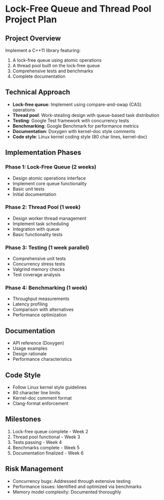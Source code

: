 # Lock-Free Queue and Thread Pool Project Plan

## Project Overview
Implement a C++11 library featuring:
1. A lock-free queue using atomic operations
2. A thread pool built on the lock-free queue
3. Comprehensive tests and benchmarks
4. Complete documentation

## Technical Approach
- **Lock-free queue**: Implement using compare-and-swap (CAS) operations
- **Thread pool**: Work-stealing design with queue-based task distribution
- **Testing**: Google Test framework with concurrency tests
- **Benchmarking**: Google Benchmark for performance metrics
- **Documentation**: Doxygen with kernel-doc style comments
- **Code style**: Linux kernel coding style (80 char lines, kernel-doc)

## Implementation Phases

### Phase 1: Lock-Free Queue (2 weeks)
- Design atomic operations interface
- Implement core queue functionality
- Basic unit tests
- Initial documentation

### Phase 2: Thread Pool (1 week)
- Design worker thread management
- Implement task scheduling
- Integration with queue
- Basic functionality tests

### Phase 3: Testing (1 week parallel)
- Comprehensive unit tests
- Concurrency stress tests
- Valgrind memory checks
- Test coverage analysis

### Phase 4: Benchmarking (1 week)
- Throughput measurements
- Latency profiling
- Comparison with alternatives
- Performance optimization

## Documentation
- API reference (Doxygen)
- Usage examples
- Design rationale
- Performance characteristics

## Code Style
- Follow Linux kernel style guidelines
- 80 character line limits
- Kernel-doc comment format
- Clang-format enforcement

## Milestones
1. Lock-free queue complete - Week 2
2. Thread pool functional - Week 3
3. Tests passing - Week 4
4. Benchmarks complete - Week 5
5. Documentation finalized - Week 6

## Risk Management
- Concurrency bugs: Addressed through extensive testing
- Performance issues: Identified and optimized via benchmarks
- Memory model complexity: Documented thoroughly
